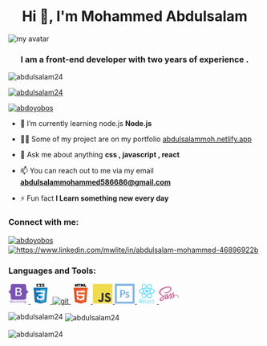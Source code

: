 

<h1 align="center">Hi 👋, I'm Mohammed Abdulsalam</h1>
<img src='./abdavatar' alt='my avatar'>
<h3 align="center">I am a front-end developer with two years of experience .</h3>

<p align="left"> <img src="https://komarev.com/ghpvc/?username=abdulsalam24&label=Profile%20views&color=0e75b6&style=flat" alt="abdulsalam24" /> </p>

<p align="left"> <a href="https://github.com/ryo-ma/github-profile-trophy"><img src="https://github-profile-trophy.vercel.app/?username=abdulsalam24" alt="abdulsalam24" /></a> </p>

<p align="left"> <a href="https://twitter.com/abdoyobos" target="blank"><img src="https://img.shields.io/twitter/follow/abdoyobos?logo=twitter&style=for-the-badge" alt="abdoyobos" /></a> </p>

- 🌱 I’m currently learning node.js **Node.js**

- 👨‍💻 Some of my project are on my portfolio [abdulsalammoh.netlify.app](abdulsalammoh.netlify.app)

- 💬 Ask me about anything **css , javascript , react**

- 📫 You can reach out to me via my email **abdulsalammohammed586686@gmail.com**

- ⚡ Fun fact **I Learn something new every day**

<h3 align="left">Connect with me:</h3>
<p align="left">
<a href="https://twitter.com/abdoyobos" target="blank"><img align="center" src="https://raw.githubusercontent.com/rahuldkjain/github-profile-readme-generator/master/src/images/icons/Social/twitter.svg" alt="abdoyobos" height="30" width="40" /></a>
<a href="https://linkedin.com/in/https://www.linkedin.com/mwlite/in/abdulsalam-mohammed-46896922b" target="blank"><img align="center" src="https://raw.githubusercontent.com/rahuldkjain/github-profile-readme-generator/master/src/images/icons/Social/linked-in-alt.svg" alt="https://www.linkedin.com/mwlite/in/abdulsalam-mohammed-46896922b" height="30" width="40" /></a>
</p>

<h3 align="left">Languages and Tools:</h3>
<p align="left"> <a href="https://getbootstrap.com" target="_blank" rel="noreferrer"> <img src="https://raw.githubusercontent.com/devicons/devicon/master/icons/bootstrap/bootstrap-plain-wordmark.svg" alt="bootstrap" width="40" height="40"/> </a> <a href="https://www.w3schools.com/css/" target="_blank" rel="noreferrer"> <img src="https://raw.githubusercontent.com/devicons/devicon/master/icons/css3/css3-original-wordmark.svg" alt="css3" width="40" height="40"/> </a> <a href="https://git-scm.com/" target="_blank" rel="noreferrer"> <img src="https://www.vectorlogo.zone/logos/git-scm/git-scm-icon.svg" alt="git" width="40" height="40"/> </a> <a href="https://www.w3.org/html/" target="_blank" rel="noreferrer"> <img src="https://raw.githubusercontent.com/devicons/devicon/master/icons/html5/html5-original-wordmark.svg" alt="html5" width="40" height="40"/> </a> <a href="https://developer.mozilla.org/en-US/docs/Web/JavaScript" target="_blank" rel="noreferrer"> <img src="https://raw.githubusercontent.com/devicons/devicon/master/icons/javascript/javascript-original.svg" alt="javascript" width="40" height="40"/> </a> <a href="https://www.photoshop.com/en" target="_blank" rel="noreferrer"> <img src="https://raw.githubusercontent.com/devicons/devicon/master/icons/photoshop/photoshop-line.svg" alt="photoshop" width="40" height="40"/> </a> <a href="https://reactjs.org/" target="_blank" rel="noreferrer"> <img src="https://raw.githubusercontent.com/devicons/devicon/master/icons/react/react-original-wordmark.svg" alt="react" width="40" height="40"/> </a> <a href="https://sass-lang.com" target="_blank" rel="noreferrer"> <img src="https://raw.githubusercontent.com/devicons/devicon/master/icons/sass/sass-original.svg" alt="sass" width="40" height="40"/> </a> </p>

<p><img align="left" src="https://github-readme-stats.vercel.app/api/top-langs?username=abdulsalam24&show_icons=true&locale=en&layout=compact" alt="abdulsalam24" /></p>

<p>&nbsp;<img align="center" src="https://github-readme-stats.vercel.app/api?username=abdulsalam24&show_icons=true&locale=en" alt="abdulsalam24" /></p>

<p><img align="center" src="https://github-readme-streak-stats.herokuapp.com/?user=abdulsalam24&" alt="abdulsalam24" /></p>

